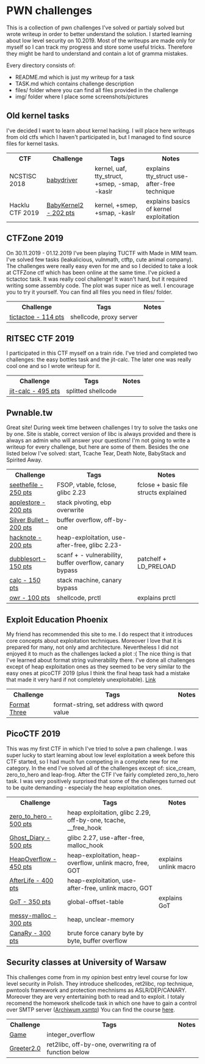 # PWN challenges
This is a collection of pwn challenges I've solved or partialy solved but wrote writeup in order to better understand the solution. I started learning about low level security on 10.2019. Most of the writeups are made only for myself so I can track my progress and store some useful tricks. Therefore they might be hard to understand and contain a lot of gramma mistakes.

Every directory consists of:
- README.md which is just my writeup for a task
- TASK.md which contains challenge description
- files/ folder where you can find all files provided in the challenge
- img/ folder where I place some screenshots/pictures


## Old kernel tasks
I've decided I want to learn about kernel hacking. I will place here writeups from old ctfs which I haven't participated in, but I managed to find source files for kernel tasks.
<table>
  <tbody>
    <tr>
        <th align="center">CTF</th>
        <th align="center">Challenge</th>
        <th align="center">Tags</th>
        <th align="center">Notes</th>
    </tr>
    <tr>
        <td>NCSTISC 2018</td>
        <td><a href="https://github.com/kscieslinski/CTF/tree/master/pwn/ncstisc2018/babydriver">babydriver</a></td>
        <td>kernel, uaf, tty_struct, +smep, -smap, -kaslr</td>
        <td>explains tty_struct use-after-free technique</td>
    </tr>
    <tr>
        <td>Hacklu CTF 2019</td>
        <td><a href="https://github.com/kscieslinski/CTF/tree/master/pwn/hacklu2019/BabyKernel2">BabyKernel2 - 202 pts</a></td>
        <td>kernel, +smep, +smap, -kaslr</td>
        <td>explains basics of kernel exploitation</td>
    </tr>
  </tbody>
</table>

## CTFZone 2019
On 30.11.2019 - 01.12.2019 I've been playing TUCTF with Made in MIM team. I've solved few tasks (leakalicious, vulnmath, ctftp, cute animal company). The challenges were really easy even for me and so I decided to take a look at CTFZone ctf which has been online at the same time. I've picked a tictactoc task. It was really cool challenge! It wasn't hard, but it required writing some assembly code. The plot was super nice as well. I encourage you to try it yourself. You can find all files you need in files/ folder.
<table>
  <tbody>
    <tr>
        <th align="center">Challenge</th>
        <th align="center">Tags</th>
        <th align="center">Notes</th>
    </tr>
    <tr>
        <td><a href="https://github.com/kscieslinski/CTF/tree/master/pwn/ctfzone2019/tictactoe">tictactoe - 114 pts</a></td>
        <td>shellcode, proxy server</td>
        <td></td>
    </tr>
  </tbody>
</table>



## RITSEC CTF 2019
I participated in this CTF myself on a train ride. I've tried and completed two challenges: the easy bottles task and the jit-calc. The later one was really cool one and so I wrote writeup for it.
<table>
  <tbody>
    <tr>
        <th align="center">Challenge</th>
        <th align="center">Tags</th>
        <th align="center">Notes</th>
    </tr>
    <tr>
        <td><a href="https://github.com/kscieslinski/CTF/tree/master/pwn/ritsec/jit-calc">jit-calc - 495 pts</a></td>
        <td>splitted shellcode</td>
        <td></td>
    </tr>
  </tbody>
</table>



## Pwnable.tw
Great site! During week time between challenges I try to solve the tasks one by one. Site is stable, correct version of libc is 
always provided and there is always an admin who will answer your questions! I'm not going to write a writeup for every challenge, but
here are some of them. Besides the one listed below I've solved: start, Tcache Tear, Death Note, BabyStack and Spirited Away.
<table>
  <tbody>
    <tr>
        <th align="center">Challenge</th>
        <th align="center">Tags</th>
        <th align="center">Notes</th>
    </tr>
    <tr>
        <td><a href="https://github.com/kscieslinski/CTF/tree/master/pwn/pwnabletw/seethefile">seethefile - 250 pts</a></td>
        <td>FSOP, vtable, fclose, glibc 2.23</td>
        <td>fclose + basic file structs explained</td>
    </tr>    
    <tr>
        <td><a href="https://github.com/kscieslinski/CTF/tree/master/pwn/pwnabletw/applestore">applestore - 200 pts</a></td>
        <td>stack pivoting, ebp overwrite</td>
        <td></td>
    </tr>
    <tr>
        <td><a href="https://github.com/kscieslinski/CTF/tree/master/pwn/pwnabletw/silver_bullet">Silver Bullet - 200 pts</a></td>
        <td>buffer overflow, off-by-one</td>
        <td></td>
    </tr>
    <tr>
        <td><a href="https://github.com/kscieslinski/CTF/tree/master/pwn/pwnabletw/hacknote">hacknote - 200 pts</a></td>
        <td>heap-exploitation, use-after-free, glibc 2.23-</td>
        <td></td>
    </tr>
    <tr>
        <td><a href="https://github.com/kscieslinski/CTF/tree/master/pwn/pwnabletw/dubblesort">dubblesort - 150 pts</a></td>
        <td>scanf + - vulnerability, buffer overflow, canary bypass</td>
        <td>patchelf + LD_PRELOAD</td>
    </tr>
    <tr>
        <td><a href="https://github.com/kscieslinski/CTF/tree/master/pwn/pwnabletw/calc">calc - 150 pts</a></td>
        <td>stack machine, canary bypass</td>
        <td></td>
    </tr>
    <tr>
        <td><a href="https://github.com/kscieslinski/CTF/tree/master/pwn/pwnabletw/orw">owr - 100 pts</a></td>
        <td>shellcode, prctl</td>
        <td>explains prctl</td>
    </tr>
    
  </tbody>
</table>



## Exploit Education Phoenix
My friend has recommended this site to me. I do respect that it introduces core concepts about exploitation techniques. Moreover I love that it is prepared for many, not only amd architecture. Nevertheless I did not enjoyed it to much as the challenges lacked a plot :( The nice thing is that I've learned about format string vulnerability there. I've done all challenges except of heap exploitation ones as they seemed to be very similar to the easy ones at picoCTF 2019 (plus I think the final heap task had a mistake that made it very hard if not completely unexploitable). [Link](http://exploit.education/phoenix/)
<table>
  <tbody>
    <tr>
        <th align="center">Challenge</th>
        <th align="center">Tags</th>
        <th align="center">Notes</th>
    </tr>
    <tr>
        <td><a href="https://github.com/kscieslinski/CTF/tree/master/pwn/phoenix/format-three">Format Three</a></td>
        <td>format-string, set address with qword value</td>
        <td></td>
    </tr>
  </tbody>
</table>



## PicoCTF 2019
This was my first CTF in which I've tried to solve a pwn challenge. I was super lucky to start learning about low level exploitation a week before this CTF started, so I had much fun competing in a complete new for me category. In the end I've solved all of the challenges except of: sice_cream, zero_to_hero and leap-frog. After the CTF I've fairly completed zero_to_hero task. I was very positively surprised that some of the challenges turned out to be quite demanding - especialy the heap exploitation ones.
<table>
  <tbody>
    <tr>
        <th align="center">Challenge</th>
        <th align="center">Tags</th>
        <th align="center">Notes</th>
    </tr>
    <tr>
        <td><a href="https://github.com/kscieslinski/CTF/tree/master/pwn/pico2019/zero_to_hero">zero_to_hero - 500 pts</a></td>
        <td>heap exploitation, glibc 2.29, off-by-one, tcache, __free_hook</td>
        <td></td>
    </tr>
    <tr>
        <td><a href="https://github.com/kscieslinski/CTF/tree/master/pwn/pico2019/Ghost_Diary">Ghost_Diary - 500 pts</a></td>
        <td>glibc 2.27, use-after-free, malloc_hook</td>
        <td></td>
    </tr>
    <tr>
        <td><a href="https://github.com/kscieslinski/CTF/tree/master/pwn/pico2019/HeapOverflow">HeapOverflow - 450 pts</a></td>
        <td>heap-exploitation, heap-overflow, unlink macro, free, GOT</td>
        <td>explains unlink macro</td>
    </tr>
    <tr>
        <td><a href="https://github.com/kscieslinski/CTF/tree/master/pwn/pico2019/AfterLife">AfterLife - 400 pts</a></td>
        <td>heap-exploitation, use-after-free, unlink macro, GOT</td>
        <td></td>
    </tr>
    <tr>
        <td><a href="https://github.com/kscieslinski/CTF/tree/master/pwn/pico2019/GoT">GoT - 350 pts</a></td>
        <td>global-offset-table</td>
        <td>explains GoT</td>
    </tr>
    <tr>
        <td><a href="https://github.com/kscieslinski/CTF/tree/master/pwn/pico2019/messy-malloc">messy-malloc - 300 pts</a></td>
        <td>heap, unclear-memory</td>
        <td></td>
    </tr>
    <tr>
        <td><a href="https://github.com/kscieslinski/CTF/tree/master/pwn/pico2019/CanaRy">CanaRy - 300 pts</a></td>
        <td>brute force canary byte by byte, buffer overflow</td>
        <td></td>
    </tr>
  </tbody>
</table>



## Security classes at University of Warsaw
This challenges come from in my opinion best entry level course for low level security in Polish. They introduce shellcodes, ret2libc, rop technique, pwntools framework and protection mechnisms as ASLR/DEP/CANARY. Moreover they are very entertaining both to read and to exploit. I totaly recomend the homework shellcode task in which one have to gain a control over SMTP server ([Archiwum xsmtp](https://www.mimuw.edu.pl/~kdr/bsk/lab7))
You can find the course [here](https://www.mimuw.edu.pl/~kdr/bsk/).
<table>
  <tbody>
    <tr>
        <th align="center">Challenge</th>
        <th align="center">Tags</th>
        <th align="center">Notes</th>
    </tr>
    <tr>
        <td><a href="https://github.com/kscieslinski/CTF/tree/master/pwn/bsk/game">Game</a></td>
        <td>integer_overflow</td>
        <td></td>
    </tr>
    <tr>
        <td><a href="https://github.com/kscieslinski/CTF/tree/master/pwn/bsk/greeter2.0">Greeter2.0</a></td>
        <td>ret2libc, off-by-one, overwriting ra of function below</td>
        <td></td>
    </tr>
  </tbody>
</table>



<!-- Table schema:
<table>
  <tbody>
    <tr>
        <th align="center">Challenge</th>
        <th align="center">Tags</th>
        <th align="center">Notes</th>
    </tr>
    <tr>
        <td><a href=""></a></td>
        <td></td>
        <td></td>
    </tr>
  </tbody>
</table>
-->
